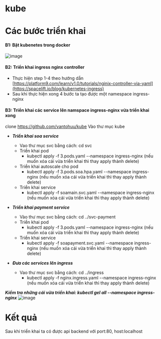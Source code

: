 # kube

# Các bước triển khai
#### B1: Bật kubenetes trong docker
![image](https://github.com/vantohuu/kube/assets/82772386/36b6313b-ecc0-4bda-9d91-aeb2d72e42eb)

#### B2: Triển khai ingress nginx controller

  - Thực hiện step 1-4 theo hướng dẫn [https://platform9.com/learn/v1.0/tutorials/nginix-controller-via-yaml](https://spacelift.io/blog/kubernetes-ingress)
  - Sau khi thực hiện xong 4 bước ta tạo được một namespace ingress-nginx

#### B3: Triển khai các service lên namspace ingress-nginx vừa triển khai xong

clone https://github.com/vantohuu/kube
Vào thư mục kube

- **_Triển khai soa service_**
  - Vao thư mục svc bằng cách: cd svc
  - Triển khai pod
    +  kubectl apply -f 3.pods.yaml --namespace ingress-nginx (nếu muốn xóa cái vừa triển khai thì thay apply thành delete)
  - Triển khai autoscale cho pod
    +  kubectl apply -f 3.pods.soa.hpa.yaml --namespace ingress-nginx (nếu muốn xóa cái vừa triển khai thì thay apply thành delete)
  - Triển khai service 
    +  kubectl apply -f soamain.svc.yaml --namespace ingress-nginx (nếu muốn xóa cái vừa triển khai thì thay apply thành delete)

- **_Triển khai payment service_**
  - Vào thư mục svc bằng cách: cd ../svc-payment
  - Triển khai pod
    +  kubectl apply -f 3.pods.yaml --namespace ingress-nginx (nếu muốn xóa cái vừa triển khai thì thay apply thành delete)
   - Triển khai service 
     +  kubectl apply -f soapayment.svc.yaml --namespace ingress-nginx (nếu muốn xóa cái vừa triển khai thì thay apply thành delete)


- **_Đưa các services lên ingress_**
  - Vao thư mục svc bằng cách: cd ../ingress
    +  kubectl apply -f nginx.ingress.yaml --namespace ingress-nginx (nếu muốn xóa cái vừa triển khai thì thay apply thành delete)

**_Kiểm tra những cái vừa triển khai: kubectl gel all --namespace ingress-nginx_**
![image](https://github.com/vantohuu/kube/assets/82772386/82a6ef55-178a-4967-a04e-c7dc23655ffb)

# Kết quả
Sau khi triển khai ta có được api backend với port:80, host:localhost

